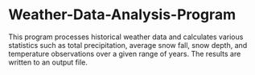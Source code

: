 # Weather-Data-Analysis-Program
This program processes historical weather data and calculates various statistics such as total precipitation, average snow fall, snow depth, and temperature observations over a given range of years. The results are written to an output file.
